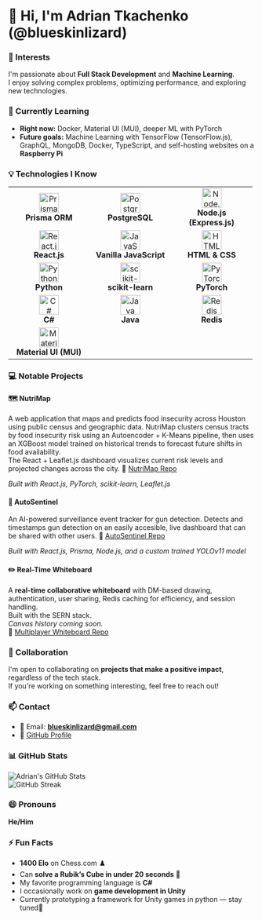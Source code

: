 # 👋 Hi, I'm Adrian Tkachenko (@blueskinlizard)

### 👀 Interests  
I'm passionate about **Full Stack Development** and **Machine Learning**.  
I enjoy solving complex problems, optimizing performance, and exploring new technologies.

### 🌱 Currently Learning  
- **Right now:** Docker, Material UI (MUI), deeper ML with PyTorch  
- **Future goals:** Machine Learning with TensorFlow (TensorFlow.js), GraphQL, MongoDB, Docker, TypeScript, and self-hosting websites on a **Raspberry Pi**

### 💡 Technologies I Know  
<table> 
  <tr> 
    <td align="center" width="150px"> 
      <img src="https://skillicons.dev/icons?i=prisma" width="40" alt="Prisma"/><br> 
      <b>Prisma ORM</b> 
    </td> 
    <td align="center" width="150px"> 
      <img src="https://skillicons.dev/icons?i=postgres" width="40" alt="PostgreSQL"/><br> 
      <b>PostgreSQL</b> 
    </td> 
    <td align="center" width="150px"> 
      <img src="https://skillicons.dev/icons?i=nodejs,express" width="40" alt="Node.js (Express)"/><br> 
      <b>Node.js (Express.js)</b> 
    </td> 
  </tr> 
  <tr> 
    <td align="center" width="150px"> 
      <img src="https://skillicons.dev/icons?i=react" width="40" alt="React.js"/><br> 
      <b>React.js</b> 
    </td> 
    <td align="center" width="150px"> 
      <img src="https://skillicons.dev/icons?i=javascript" width="40" alt="JavaScript"/><br> 
      <b>Vanilla JavaScript</b> 
    </td> 
    <td align="center" width="150px"> 
      <img src="https://skillicons.dev/icons?i=html,css" width="40" alt="HTML & CSS"/><br> 
      <b>HTML & CSS</b> 
    </td> 
  </tr> 
  <tr>
    <td align="center" width="150px"> 
      <img src="https://skillicons.dev/icons?i=python" width="40" alt="Python"/><br> 
      <b>Python</b> 
    </td>
    <td align="center" width="150px"> 
      <img src="https://skillicons.dev/icons?i=sklearn" width="40" alt="scikit-learn"/><br> 
      <b>scikit-learn</b> 
    </td>
    <td align="center" width="150px"> 
      <img src="https://skillicons.dev/icons?i=pytorch" width="40" alt="PyTorch"/><br> 
      <b>PyTorch</b> 
    </td> 
  </tr>
  <tr>
    <td align="center" width="150px"> 
      <img src="https://skillicons.dev/icons?i=cs" width="40" alt="C#"/><br>
      <b>C#</b> 
    </td>
    <td align="center" width="150px"> 
      <img src="https://skillicons.dev/icons?i=java" width="40" alt="Java"/><br> 
      <b>Java</b> 
    </td>
    <td align="center" width="150px"> 
      <img src="https://skillicons.dev/icons?i=redis" width="40" alt="Redis"/><br> 
      <b>Redis</b> 
    </td>
  </tr>
  <tr>
    <td align="center" width="150px"> 
      <img src="https://skillicons.dev/icons?i=mui" width="40" alt="Material UI"/><br> 
      <b>Material UI (MUI)</b> 
    </td>
  </tr>
</table>

### 💻 Notable Projects  

#### 🗺️ NutriMap

A web application that maps and predicts food insecurity across Houston using public census and geographic data.
NutriMap clusters census tracts by food insecurity risk using an Autoencoder + K-Means pipeline, then uses an XGBoost model trained on historical trends to forecast future shifts in food availability.  
The React + Leaflet.js dashboard visualizes current risk levels and projected changes across the city.
🔗 [NutriMap Repo](https://github.com/blueskinlizard/NutriMap)

*Built with React.js, PyTorch, scikit-learn, Leaflet.js*

#### 🤖 AutoSentinel   
An AI-powered surveillance event tracker for gun detection. 
Detects and timestamps gun detection on an easily accesible, live dashboard that can be shared with other users.
🔗 [AutoSentinel Repo](https://github.com/blueskinlizard/AutoSentinel)

*Built with React.js, Prisma, Node.js, and a custom trained YOLOv11 model*

#### ✏️ Real-Time Whiteboard  
A **real-time collaborative whiteboard** with DM-based drawing, authentication, user sharing, Redis caching for efficiency, and session handling.  
Built with the SERN stack.  
*Canvas history coming soon.*  
🔗 [Multiplayer Whiteboard Repo](https://github.com/blueskinlizard/Multiplayer-Whiteboard)

### 🤝 Collaboration  
I'm open to collaborating on **projects that make a positive impact**, regardless of the tech stack.  
If you're working on something interesting, feel free to reach out!

### 📫 Contact  
- 📧 Email: **blueskinlizard@gmail.com**  
- 🔗 [GitHub Profile](https://github.com/blueskinlizard)

### 📊 GitHub Stats  
![Adrian's GitHub Stats](https://github-readme-stats.vercel.app/api?username=blueskinlizard&show_icons=true&theme=tokyonight)  
![GitHub Streak](https://github-readme-streak-stats.herokuapp.com/?user=blueskinlizard&theme=tokyonight)

### 😄 Pronouns  
**He/Him**

### ⚡ Fun Facts  
- **1400 Elo** on Chess.com ♟️  
- Can **solve a Rubik’s Cube in under 20 seconds** 🧩  
- My favorite programming language is **C#** 
- I occasionally work on **game development in Unity**
- Currently prototyping a framework for Unity games in python — stay tuned👀
